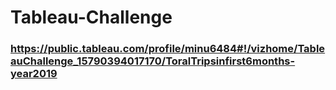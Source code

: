 # Tableau-Challenge

### https://public.tableau.com/profile/minu6484#!/vizhome/TableauChallenge_15790394017170/ToralTripsinfirst6months-year2019
